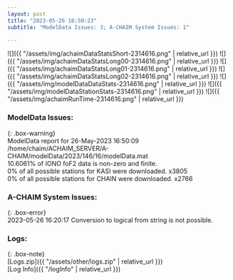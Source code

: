 ```yaml
---
layout: post
title: "2023-05-26 16:50:23"
subtitle: "ModelData Issues: 3; A-CHAIM System Issues: 1"

---
```


![]({{ "/assets/img/achaimDataStatsShort-2314616.png" | relative_url }})
![]({{ "/assets/img/achaimDataStatsLong00-2314616.png" | relative_url }})
![]({{ "/assets/img/achaimDataStatsLong01-2314616.png" | relative_url }})
![]({{ "/assets/img/achaimDataStatsLong02-2314616.png" | relative_url }})
![]({{ "/assets/img/modelDataDataStats-2314616.png" | relative_url }})
![]({{ "/assets/img/modelDataStationStats-2314616.png" | relative_url }})
![]({{ "/assets/img/achaimRunTime-2314616.png" | relative_url }})


### ModelData Issues:  
  
{: .box-warning}  
 ModelData report for 26-May-2023 16:50:09   
 /home/chaim/ACHAIM_SERVER/A-CHAIM/modelData/2023/146/16/modelData.mat   
 10.6061% of IONO foF2 data is non-zero and finite.   
 0% of all possible stations for KASI were downloaded. x3805   
 0% of all possible stations for CHAIN were downloaded. x2766   
  
### A-CHAIM System Issues:  
  
{: .box-error}  
2023-05-26 16:20:17 Conversion to logical from string is not possible.  

### Logs:  
  
{: .box-note}  
[Logs.zip]({{ "/assets/other/logs.zip" | relative_url }})  
[Log Info]({{ "/logInfo" | relative_url }})  

